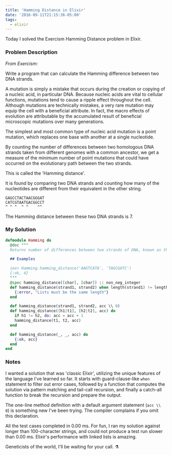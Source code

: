 ```yaml
---
title: 'Hamming Distance in Elixir'
date: '2016-09-11T21:15:36-05:00'
tags:
  - elixir
---
```


Today I solved the Exercism Hamming Distance problem in Elixir.

### Problem Description

*From Exercism:*

Write a program that can calculate the Hamming difference between two DNA strands.

A mutation is simply a mistake that occurs during the creation or
copying of a nucleic acid, in particular DNA. Because nucleic acids are
vital to cellular functions, mutations tend to cause a ripple effect
throughout the cell. Although mutations are technically mistakes, a very
rare mutation may equip the cell with a beneficial attribute. In fact,
the macro effects of evolution are attributable by the accumulated
result of beneficial microscopic mutations over many generations.

The simplest and most common type of nucleic acid mutation is a point
mutation, which replaces one base with another at a single nucleotide.

By counting the number of differences between two homologous DNA strands
taken from different genomes with a common ancestor, we get a measure of
the minimum number of point mutations that could have occurred on the
evolutionary path between the two strands.

This is called the 'Hamming distance'.

It is found by comparing two DNA strands and counting how many of the
nucleotides are different from their equivalent in the other string.

    GAGCCTACTAACGGGAT
    CATCGTAATGACGGCCT
    ^ ^ ^  ^ ^    ^^

The Hamming distance between these two DNA strands is 7.

### My Solution

```elixir
defmodule Hamming do
  @doc """
  Returns number of differences between two strands of DNA, known as the Hamming Distance.

  ## Examples

  iex> Hamming.hamming_distance('AAGTCATA', 'TAGCGATC')
  {:ok, 4}
  """
  @spec hamming_distance([char], [char]) :: non_neg_integer
  def hamming_distance(strand1, strand2) when length(strand1) != length(strand2) do
    {:error, "Lists must be the same length"}
  end

  def hamming_distance(strand1, strand2, acc \\ 0)
  def hamming_distance([h1|t1], [h2|t2], acc) do
    if h1 != h2, do: acc = acc + 1
    hamming_distance(t1, t2, acc)
  end

  def hamming_distance(_, _, acc) do
    {:ok, acc}
  end
end
```

### Notes

I wanted a solution that was 'classic Elixir', utilizing the unique features of the language I've learned so far. It starts with guard-clause-like `when` statement to filter out error cases, followed by a function that computes the solution via pattern matching and tail-call recursion, and finally a catch-all function to break the recursion and prepare the output.

The one-line method definition with a default argument statement (`acc \\ 0`) is something new I've been trying. The compiler complains if you omit this declaration.

All the test cases completed in 0.00 ms. For fun, I ran my solution against longer than 100-character strings, and could not produce a test run slower than 0.00 ms. Elixir's performance with linked lists is amazing.

Geneticists of the world, I'll be waiting for your call. ⚗
